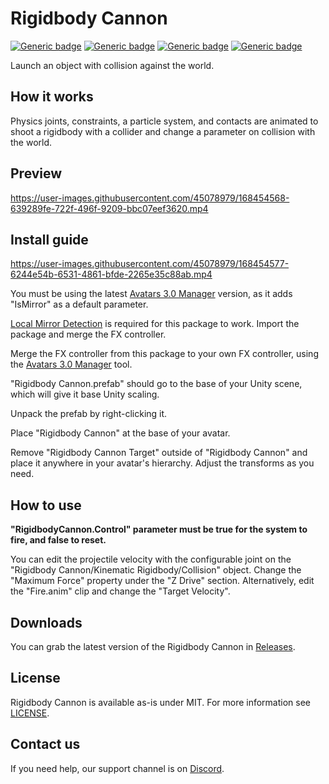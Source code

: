 # Rigidbody Cannon
  
[![Generic badge](https://img.shields.io/badge/Unity-2019.4.31f1-informational.svg)](https://unity3d.com/unity/whats-new/2019.4.31)
[![Generic badge](https://img.shields.io/badge/SDK-AvatarSDK3-informational.svg)](https://vrchat.com/home/download)
[![Generic badge](https://img.shields.io/badge/License-MIT-informational.svg)](https://github.com/VRLabs/Rigidbody-Cannon/blob/main/LICENSE)
[![Generic badge](https://img.shields.io/github/downloads/VRLabs/Rigidbody-Cannon/total?label=Downloads)](https://github.com/VRLabs/Rigidbody-Cannon/releases/latest)

Launch an object with collision against the world.

## How it works

Physics joints, constraints, a particle system, and contacts are animated to shoot a rigidbody with a collider and change a parameter on collision with the world.

## Preview

https://user-images.githubusercontent.com/45078979/168454568-639289fe-722f-496f-9209-bbc07eef3620.mp4

## Install guide

https://user-images.githubusercontent.com/45078979/168454577-6244e54b-6531-4861-bfde-2265e35c88ab.mp4

You must be using the latest [Avatars 3.0 Manager](https://github.com/VRLabs/Avatars-3.0-Manager) version, as it adds "IsMirror" as a default parameter.

[Local Mirror Detection](https://github.com/VRLabs/Local-Mirror-Detection) is required for this package to work. Import the package and merge the FX controller.

Merge the FX controller from this package to your own FX controller, using the [Avatars 3.0 Manager](https://github.com/VRLabs/Avatars-3.0-Manager) tool.
 
"Rigidbody Cannon.prefab" should go to the base of your Unity scene, which will give it base Unity scaling.

Unpack the prefab by right-clicking it.

Place "Rigidbody Cannon" at the base of your avatar.

Remove "Rigidbody Cannon Target" outside of "Rigidbody Cannon" and place it anywhere in your avatar's hierarchy. Adjust the transforms as you need.

## How to use

**"RigidbodyCannon.Control" parameter must be true for the system to fire, and false to reset.**

You can edit the projectile velocity with the configurable joint on the "Rigidbody Cannon/Kinematic Rigidbody/Collision" object. Change the "Maximum Force" property under the "Z Drive" section. Alternatively, edit the "Fire.anim" clip and change the "Target Velocity".

## Downloads

You can grab the latest version of the Rigidbody Cannon in [Releases](https://github.com/VRLabs/Rigidbody-Cannon/releases/latest).

## License

Rigidbody Cannon is available as-is under MIT. For more information see [LICENSE](https://github.com/VRLabs/Rigidbody-Cannon/blob/main/LICENSE).

## Contact us

If you need help, our support channel is on [Discord](https://discord.vrlabs.dev).
